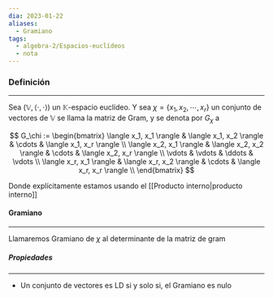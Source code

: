 ```yaml
---
dia: 2023-01-22
aliases:
  - Gramiano
tags:
  - algebra-2/Espacios-euclídeos
  - nota
---
```

### Definición
---
Sea $(\mathbb{V}, \langle \cdot, \cdot \rangle)$ un $\mathbb{K}$-espacio euclídeo. Y sea $\chi = \{x_1, x_2, \cdots, x_r \}$ un conjunto de vectores de $\mathbb{V}$ se llama la matriz de Gram, y se denota por $G_\chi$ a

$$ G_\chi := \begin{bmatrix}
		\langle x_1, x_1 \rangle & \langle x_1, x_2 \rangle & \cdots & \langle x_1, x_r \rangle \\ 
		\langle x_2, x_1 \rangle & \langle x_2, x_2 \rangle & \cdots & \langle x_2, x_r \rangle \\ 
		\vdots & \vdots & \ddots & \vdots \\ 
		\langle x_r, x_1 \rangle & \langle x_r, x_2 \rangle & \cdots & \langle x_r, x_r \rangle \\ 
	\end{bmatrix} $$

Donde explícitamente estamos usando el [[Producto interno|producto interno]]

#### Gramiano
---
Llamaremos Gramiano de $\chi$ al determinante de la matriz de gram

##### Propiedades
---
 * Un conjunto de vectores es LD si y solo si, el Gramiano es nulo
